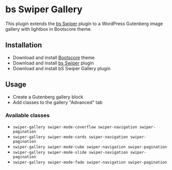 # bs Swiper Gallery

This plugin extends the [bs Swiper](https://github.com/bootscore/bs-swiper) plugin to a WordPress Gutenberg image gallery with lightbox in Bootscore theme.

## Installation

- Download and install [Bootscore](https://github.com/bootscore/bootscore) theme
- Download and install [bs Swiper](https://github.com/bootscore/bs-swiper) plugin
- Download and install bS Swiper Gallery plugin

## Usage

- Create a Gutenberg gallery block
- Add classes to the gallery "Advanced" tab

### Available classes

- `swiper-gallery swiper-mode-coverflow swiper-navigation swiper-pagination`
- `swiper-gallery swiper-mode-cards swiper-navigation swiper-pagination`
- `swiper-gallery swiper-mode-cube swiper-navigation swiper-pagination`
- `swiper-gallery swiper-mode-slide swiper-navigation swiper-pagination`
- `swiper-gallery swiper-mode-fade swiper-navigation swiper-pagination`
